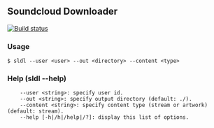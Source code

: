 ## Soundcloud Downloader

[![Build status](https://ci.appveyor.com/api/projects/status/9p2bkw7sj0pwy6rs/branch/master?svg=true)](https://ci.appveyor.com/project/wearetherock/soundcloud-dl/branch/master)

### Usage

```
$ sldl --user <user> --out <directory> --content <type>
```

### Help (sldl --help)

```
	--user <string>: specify user id.
	--out <string>: specify output directory (default: ./).
	--content <string>: specify content type (stream or artwork) (default: stream).
	--help [-h|/h|/help|/?]: display this list of options.
```